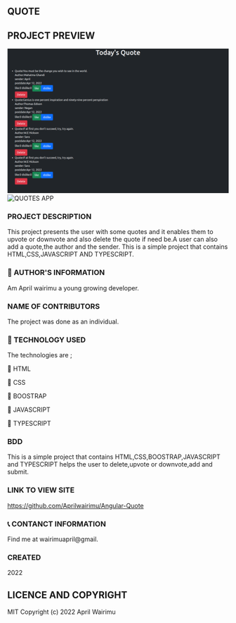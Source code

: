 ## QUOTE

## PROJECT PREVIEW

![QUOTES APP](src/assets/Qoute.png)
![QUOTES APP](src/assets/Qoute2.png)

### PROJECT DESCRIPTION

This project presents the user with some quotes and it enables them to upvote or downvote and also delete the quote if need be.A user can also add a quote,the author and the sender. This is a simple project that contains HTML,CSS,JAVASCRIPT AND TYPESCRIPT.

### :information_desk_person: AUTHOR'S INFORMATION

Am April wairimu a young growing developer.

### NAME OF CONTRIBUTORS

The project was done as an individual.

### :pushpin: TECHNOLOGY USED

The technologies are ;

:small_blue_diamond: HTML

:small_blue_diamond: CSS

:small_blue_diamond: BOOSTRAP

:small_blue_diamond: JAVASCRIPT

:small_blue_diamond: TYPESCRIPT

### BDD

This is a simple project that contains HTML,CSS,BOOSTRAP,JAVASCRIPT and TYPESCRIPT helps the user to delete,upvote or downvote,add and submit.

### LINK TO VIEW SITE

https://github.com/Aprilwairimu/Angular-Quote

### :telephone_receiver: CONTANCT INFORMATION

Find me at wairimuapril@gmail.

### CREATED

2022

## LICENCE AND COPYRIGHT

MIT Copyright (c) 2022 April Wairimu
